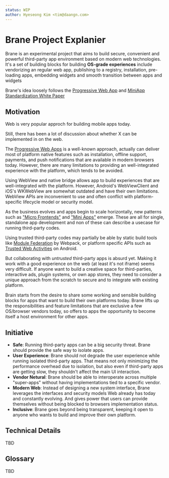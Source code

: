 ```yaml
---
status: WIP
author: Hyeseong Kim <tim@daangn.com>
---
```


# Brane Project Explanier

Brane is an experimental project that aims to build secure, convenient and powerful third-party app environment based on modern web technologies. It's a set of building blocks for building **OS-grade experiences** include vendorizing an regular web app, publishing to a registry, installation, pre-loading apps, embedding widgets and smooth transition between apps and widgets

Brane's idea loosely follows the [Progressive Web App](https://web.dev/progressive-web-apps/) and [MiniApp Standardization White Paper](https://www.w3.org/TR/mini-app-white-paper/)

## Motivation

Web is very popular approch for building mobile apps today.

Still, there has been a lot of discussion about whether X can be implemented in on the web.

The [Progressive Web Apps](https://web.dev/progressive-web-apps/) is a well-known approach, actually can deliver most of platform native features  such as installation, offline support, payments, and push notifications that are available in modern browsers today. However, there are many limitations to providing an well-integrated experience with the platform, which tends to be avoided.

Using WebView and native bridge allows app to build experiences that are well-integrated with the platform. However, Android's WebViewClient and iOS's WKWebView are somewhat outdated and have their own limitations. WebView APIs are inconvenient to use and often conflict with platform-specific lifecycle model or security model.

As the business evolves and apps begin to scale horizontally, new patterns such as ["Micro Frontends"](https://micro-frontends.org/) and ["Mini Apps"](https://web.dev/mini-apps/) emerge. These are all for single, standalone app development and non of these can describe a usecase for running third-party codes.

Using trusted third-party codes may partially be able by static build tools like [Module Federation](https://webpack.js.org/concepts/module-federation/) by Webpack, or platform specific APIs such as [Trusted Web Activities](https://developer.chrome.com/docs/android/trusted-web-activity/) on Android.

But collaborating with *untrusted* third-party apps is absurd yet. Making it work with a good experience on the web (at least it's not iframe) seems very difficult. If anyone want to build a creative space for third-parties,  interactive ads, plugin systems, or own app stores, they need to consider a unique approach from the scratch to secure and to integrate with existing platform.

Brain starts from the desire to share some working and sensible building blocks for apps that want to build their own platforms today. Brane lifts up the responsibilities and feature limitations that are exclusive a few OS/browser vendors today, so offers to apps the opportunity to become itself a host environment for other apps.

## Initiative

- **Safe**: Running third-party apps can be a big security threat. Brane should provide the safe way to isolate apps.
- **User Experience**: Brane should not degrade the user experience while running isolated third-party apps. That means not only minimizing the performance overhead due to isolation, but also even if third-party apps are getting slow, they shouldn't affect the main UI interaction.
- **Vendor Netural**: Brane should be able to interoperate across multiple "super-apps" without having implementations tied to a specific vendor.
- **Modern Web**: Instead of designing a new system interface, Brane leverages the interfaces and security models Web already has today and constantly evolving. And gives power that users can provide themselves without being blocked to browsers implementation status.
- **Inclusive**: Brane goes beyond being transparent, keeping it open to anyone who wants to build and improve their own platform.

## Technical Details

TBD

## Glossary

TBD

[Mini Apps]: https://web.dev/mini-apps/
